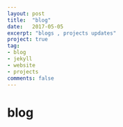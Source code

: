 ```yaml
---
layout: post
title:  "blog"
date:   2017-05-05
excerpt: "blogs , projects updates"
project: true
tag:
- blog
- jekyll
- website
- projects
comments: false
---
```

# blog
